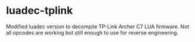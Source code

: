 # luadec-tplink
 
Modified luadec version to decompile TP-Link Archer C7 LUA firmware.
Not all opcodes are working but still enough to use for reverse engineering.
